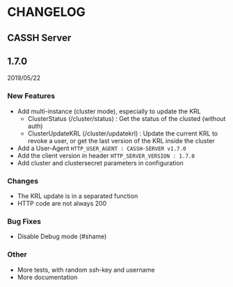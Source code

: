 CHANGELOG
=========

CASSH Server
-----

1.7.0
-----

2019/05/22

### New Features
  - Add multi-instance (cluster mode), especially to update the KRL
    - ClusterStatus (/cluster/status) : Get the status of the clusted (without auth)
    - ClusterUpdateKRL (/cluster/updatekrl) : Update the current KRL to revoke a user, or get the last version of the KRL inside the cluster
  - Add a User-Agent `HTTP_USER_AGENT : CASSH-SERVER v1.7.0`
  - Add the client version in header `HTTP_SERVER_VERSION : 1.7.0`
  - Add cluster and clustersecret parameters in configuration

### Changes
  - The KRL update is in a separated function
  - HTTP code are not always 200

### Bug Fixes
  - Disable Debug mode (#shame)

### Other
  - More tests, with random ssh-key and username
  - More documentation
